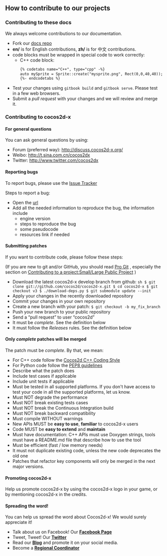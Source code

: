 ## How to contribute to our projects

### Contributing to these docs
We always welcome contributions to our documentation.

  - Fork our [docs repo](https://github.com/cocos2d/cocos2d-x-docs)
  - __en/__ is for English contributions, __zh/__ is for 中文 contributions.
  - code blocks must be wrapped in special code to work correctly:
    - C++ code block:
      ```html
      {% codetabs name="C++", type="cpp" -%}
      auto mySprite = Sprite::create("mysprite.png", Rect(0,0,40,40));
      {%- endcodetabs %}
      ```
  - Test your changes using `gitbook build` and `gitbook serve`. Please test in a few web browsers.
  - Submit a *pull request* with your changes and we will review and merge it.

### Contributing to cocos2d-x

#### For general questions
You can ask general questions by using:

  -   Forum (preferred way): http://discuss.cocos2d-x.org/
  -   Weibo: http://t.sina.com.cn/cocos2dx
  -   Twitter: http://www.twitter.com/cocos2dx

#### Reporting bugs
To report bugs, please use the [Issue Tracker](https://github.com/cocos2d/cocos2d-x/issues)

Steps to report a bug:

  - Open the [url](https://github.com/cocos2d/cocos2d-x/issues/new)
  - Add all the needed information to reproduce the bug, the information include
    - engine version
    - steps to reproduce the bug
    - some pseudocode
    - resources link if needed

#### Submitting patches
If you want to contribute code, please follow these steps:

(If you are new to git and/or GitHub, you should read [Pro Git](http://progit.org/book/) , especially the section on [Contributing to a project:Small/Large Public Project](http://progit.org/book/ch5-2.html#public_small_project) )

  -   Download the latest cocos2d-x develop branch from github:
    ```sh
    $ git clone git://github.com/cocos2d/cocos2d-x.git
    $ cd cocos2d-x
    $ git checkout v3
    $ ./download-deps.py
    $ git submodule update --init
    ```
  -   Apply your changes in the recently downloaded repository
  -   Commit your changes in your own repository
  -   Create a new branch with your patch: `$ git checkout -b my_fix_branch`
  -   Push your new branch to your public repository
  -   Send a “pull request” to user “cocos2d”
  -   It must be _complete_. See the definition below
  -   It must follow the _Releases_ rules. See the definition below

#### Only _complete_ patches will be merged
The patch must be _complete_. By that, we mean:

  -   For C++ code follow the [Cocos2d C++ Coding Style](https://github.com/cocos2d/cocos2d-x/blob/v3/docs/CODING_STYLE.md)
  -   For Python code follow the [PEP8 guidelines](https://www.python.org/dev/peps/pep-0008)
  -   Describe what the patch does
  -   Include test cases if applicable
  -   Include unit tests if applicable
  -   Must be tested in all supported platforms. If you don't have access to test your code in all the supported platforms, let us know.
  -   Must NOT degrade the performance
  -   Must NOT break existing tests cases
  -   Must NOT break the Continuous Integration build
  -   Must NOT break backward compatibility
  -   Must compile WITHOUT warnings
  -   New APIs MUST be **easy to use**, **familiar** to cocos2d-x users
  -   Code MUST be **easy to extend** and **maintain**
  -   Must have documentation: C++ APIs must use Doxygen strings, tools must have a README.md file that describe how to use the tool
  -   Must be efficient (fast / low memory needs)
  -   It must not duplicate existing code, unless the new code deprecates the old one
  -   Patches that refactor key components will only be merged in the next major versions.

#### Promoting cocos2d-x
Help us promote cocos2d-x by using the cocos2d-x logo in your game, or by mentioning cocos2d-x in the credits.

#### Spreading the word!
You can help us spread the word about Cocos2d-x! We would surely appreciate it!

  * Talk about us on Facebook! Our [__Facebook Page__](https://www.facebook.com/cocos2dx/)
  * Tweet, Tweet! Our [__Twitter__](https://twitter.com/cocos2dx)
  * Read our [__Blog__](http://blog.Cocos2d-x.org/) and promote it on your social media.
  * Become a [__Regional Coordinator__](http://discuss.Cocos2d-x.org/t/we-need-regional-coordinators/24104)
